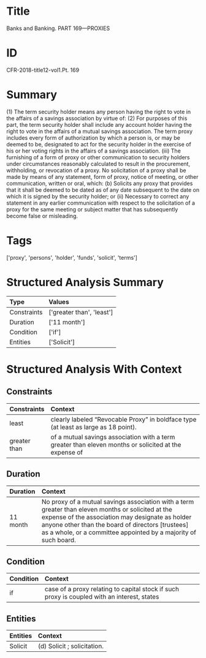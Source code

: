 # Title

 Banks and Banking. PART 169—PROXIES


# ID

 CFR-2018-title12-vol1.Pt. 169


# Summary

(1) The term security holder means any person having the right to vote in the affairs of a savings association by virtue of:
(2) For purposes of this part, the term security holder shall include any account holder having the right to vote in the affairs of a mutual savings association.
The term proxy includes every form of authorization by which a person is, or may be deemed to be, designated to act for the security holder in the exercise of his or her voting rights in the affairs of a savings association.
(iii) The furnishing of a form of proxy or other communication to security holders under circumstances reasonably calculated to result in the procurement, withholding, or revocation of a proxy.
No solicitation of a proxy shall be made by means of any statement, form of proxy, notice of meeting, or other communication, written or oral, which:
(b) Solicits any proxy that provides that it shall be deemed to be dated as of any date subsequent to the date on which it is signed by the security holder; or
(ii) Necessary to correct any statement in any earlier communication with respect to the solicitation of a proxy for the same meeting or subject matter that has subsequently become false or misleading.


# Tags

['proxy', 'persons', 'holder', 'funds', 'solicit', 'terms']


# Structured Analysis Summary

| Type        | Values                    |
|:------------|:--------------------------|
| Constraints | ['greater than', 'least'] |
| Duration    | ['11 month']              |
| Condition   | ['if']                    |
| Entities    | ['Solicit']               |


# Structured Analysis With Context

 


## Constraints

| Constraints   | Context                                                                                               |
|:--------------|:------------------------------------------------------------------------------------------------------|
| least         | clearly labeled &#8220;Revocable Proxy&#8221; in boldface type (at least  as large as 18 point).      |
| greater than  | of a mutual savings association with a term greater than eleven months or solicited at the expense of |


## Duration

| Duration   | Context                                                                                                                                                                                                                                                                      |
|:-----------|:-----------------------------------------------------------------------------------------------------------------------------------------------------------------------------------------------------------------------------------------------------------------------------|
| 11 month   | No proxy of a mutual savings association with a term greater than eleven months or solicited at the expense of the association may designate as holder anyone other than the board of directors [trustees] as a whole, or a committee appointed by a majority of such board. |


## Condition

| Condition   | Context                                                                                     |
|:------------|:--------------------------------------------------------------------------------------------|
| if          | case of a proxy relating to capital stock if such proxy is coupled with an interest, states |


## Entities

| Entities   | Context                      |
|:-----------|:-----------------------------|
| Solicit    | (d)  Solicit ; solicitation. |


